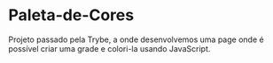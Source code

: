 # Paleta-de-Cores
Projeto passado pela Trybe, a onde desenvolvemos uma page onde é possível criar uma grade e colori-la usando JavaScript.
